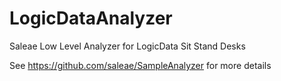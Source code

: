 # LogicDataAnalyzer
Saleae  Low Level Analyzer for LogicData Sit Stand Desks

See https://github.com/saleae/SampleAnalyzer for more details
